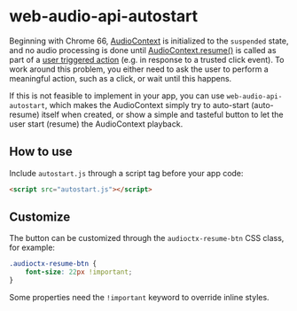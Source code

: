 # web-audio-api-autostart

Beginning with Chrome 66, [AudioContext](https://developer.mozilla.org/en-US/docs/Web/API/AudioContext) is initialized to the `suspended` state, and no audio processing is done until [AudioContext.resume()](https://developer.mozilla.org/en-US/docs/Web/API/BaseAudioContext/resume) is called as part of a [user triggered action](https://html.spec.whatwg.org/multipage/interaction.html#triggered-by-user-activation) (e.g. in response to a trusted click event). To work around this problem, you either need to ask the user to perform a meaningful action, such as a click, or wait until this happens.

If this is not feasible to implement in your app, you can use `web-audio-api-autostart`, which makes the AudioContext simply try to auto-start (auto-resume) itself when created, or show a simple and tasteful button to let the user start (resume) the AudioContext playback.

## How to use

Include `autostart.js` through a script tag before your app code:

```html
<script src="autostart.js"></script>
```

## Customize

The button can be customized through the `audioctx-resume-btn` CSS class, for example:

```css
.audioctx-resume-btn {
    font-size: 22px !important;
}
```

Some properties need the `!important` keyword to override inline styles.
